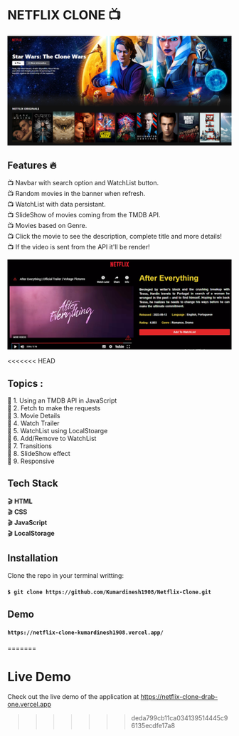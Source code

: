 # NETFLIX CLONE :tv:

<img src="/assests/NetFlix Image.png">

## Features :fire:

:tv: Navbar with search option and WatchList button. <br>
:tv: Random movies in the banner when refresh.<br>
:tv: WatchList with data persistant.<br>
:tv: SlideShow of movies coming from the TMDB API.<br>
:tv: Movies based on Genre.<br>
:tv: Click the movie to see the description, complete title and more details!<br>
:tv: If the video is sent from the API it'll be render!<br>

<img src="/assests/Netflix Details.png">

<<<<<<< HEAD
## Topics :

:movie_camera: 1. Using an TMDB API in JavaScript <br>
:movie_camera: 2. Fetch to make the requests <br>
:movie_camera: 3. Movie Details <br>
:movie_camera: 4. Watch Trailer <br>
:movie_camera: 5. WatchList using LocalStoarge <br>
:movie_camera: 6. Add/Remove to WatchList <br>
:movie_camera: 7. Transitions <br>
:movie_camera: 8. SlideShow effect <br>
:movie_camera: 9. Responsive <br>

## Tech Stack

:clapper: **HTML** <br>
:clapper: **CSS** <br>
:clapper: **JavaScript** <br>
:clapper: **LocalStorage** <br>

## Installation

Clone the repo in your terminal writting:

#### `$ git clone https://github.com/Kumardinesh1908/Netflix-Clone.git`

## Demo

#### `https://netflix-clone-kumardinesh1908.vercel.app/`
=======
# Live Demo
Check out the live demo of the application at https://netflix-clone-drab-one.vercel.app
>>>>>>> deda799cb11ca034139514445c96135ecdfe17a8
